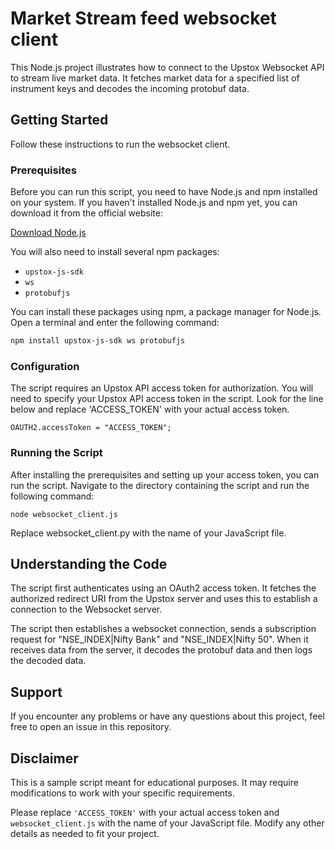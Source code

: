 # Market Stream feed websocket client

This Node.js project illustrates how to connect to the Upstox Websocket API to stream live market data. It fetches market data for a specified list of instrument keys and decodes the incoming protobuf data.

## Getting Started

Follow these instructions to run the websocket client.

### Prerequisites

Before you can run this script, you need to have Node.js and npm installed on your system. If you haven't installed Node.js and npm yet, you can download it from the official website:

[Download Node.js](https://nodejs.org/en/download)

You will also need to install several npm packages:

- `upstox-js-sdk`
- `ws`
- `protobufjs`

You can install these packages using npm, a package manager for Node.js. Open a terminal and enter the following command:

```sh
npm install upstox-js-sdk ws protobufjs
```

### Configuration

The script requires an Upstox API access token for authorization. You will need to specify your Upstox API access token in the script. Look for the line below and replace 'ACCESS_TOKEN' with your actual access token.

```
OAUTH2.accessToken = "ACCESS_TOKEN";
```

### Running the Script

After installing the prerequisites and setting up your access token, you can run the script. Navigate to the directory containing the script and run the following command:

```
node websocket_client.js
```

Replace websocket_client.py with the name of your JavaScript file.

## Understanding the Code

The script first authenticates using an OAuth2 access token. It fetches the authorized redirect URI from the Upstox server and uses this to establish a connection to the Websocket server.

The script then establishes a websocket connection, sends a subscription request for "NSE_INDEX|Nifty Bank" and "NSE_INDEX|Nifty 50". When it receives data from the server, it decodes the protobuf data and then logs the decoded data.

## Support

If you encounter any problems or have any questions about this project, feel free to open an issue in this repository.

## Disclaimer

This is a sample script meant for educational purposes. It may require modifications to work with your specific requirements.

Please replace `'ACCESS_TOKEN'` with your actual access token and `websocket_client.js` with the name of your JavaScript file. Modify any other details as needed to fit your project.


